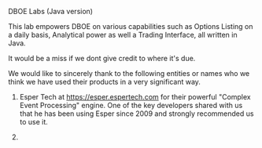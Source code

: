 DBOE Labs (Java version)

This lab empowers DBOE on various capabilities such as Options Listing on a daily basis, Analytical power as well a Trading Interface, all written in Java.

It would be a miss if we dont give credit to where it's due.

We would like to sincerely thank to the following entities or names who we think we have used their products in a very significant way.

1) Esper Tech at https://esper.espertech.com for their powerful "Complex Event Processing" engine.
One of the key developers shared with us that he has been using Esper since 2009 and strongly recommended us to use it.

2) 